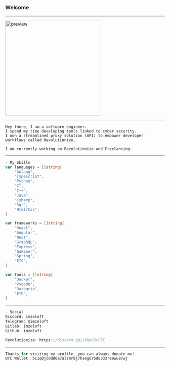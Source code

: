 ## <h3>Welcome</h3>

---

<p>
    <img src="https://media.tenor.com/z-R8JawBpvMAAAAd/lucy-cyberpunk-edge-runner.gif" alt="preview" width="300px"/><br/>
</p>

---

```
Hey there, I am a software engineer.
I spend my time developing tools linked to cyber security.
I own a streamlined proxy solution (API) to empower developer workflows called Revolutionize.

I am currently working on Revolutionize and Freelancing.
```

---

```go
- My Skills
var languages = []string{
    "Golang",
    "Typescript",
    "Python",
    "C",
    "C++",
    "Java",
    "Csharp",
    "Sql",
    "Html/Css",
}

var frameworks = []string{
    "React",
    "Angular",
    "Next",
    "GraphQL",
    "Express",
    "GoFiber",
    "Spring",
    "ETC",
}

var tools = []string{
    "Docker",
    "Vscode",
    "Datagrip",
    "ETC",
}
```

---

```go
- Social
Discord: imzoloft
Telegram: @imzoloft
Gitlab: imzoloft
Github: imzoloft

Revolutionize: https://discord.gg/2VDpC6xFkE
```

---

```go
Thanks for visiting my profile, you can always donate me!
BTC Wallet: bc1q0jc0dd6a7alzmr8j7hseg6r5d8333re9wu87wj
```
